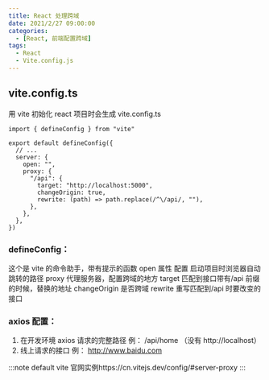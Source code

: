 ```yaml
---
title: React 处理跨域
date: 2021/2/27 09:00:00
categories:
  - [React, 前端配置跨域]
tags:
  - React
  - Vite.config.js
---
```


## vite.config.ts

用 vite 初始化 react 项目时会生成 vite.config.ts

```raw
import { defineConfig } from "vite"

export default defineConfig({
  // ...
  server: {
    open: "",
    proxy: {
      "/api": {
        target: "http://localhost:5000",
        changeOrigin: true,
        rewrite: (path) => path.replace(/^\/api/, ""),
      },
    },
  },
})

```

### defineConfig：

这个是 vite 的命令助手，带有提示的函数
open 属性 配置 启动项目时浏览器自动跳转的路径
proxy 代理服务器，配置跨域的地方
target 匹配到接口带有/api 前缀的时候，替换的地址
changeOrigin 是否跨域
rewrite 重写匹配到/api 时要改变的接口

### axios 配置：

1. 在开发环境 axios 请求的完整路径 例：
   /api/home （没有 http://localhost）
2. 线上请求的接口 例：
   http://www.baidu.com

:::note default
vite 官网实例https://cn.vitejs.dev/config/#server-proxy
:::
